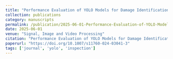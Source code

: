 ```yaml
---
title: "Performance Evaluation of YOLO Models for Damage Identification in Tertiary Packaging"
collection: publications
category: manuscripts
permalink: /publication/2025-06-01-Performance-Evaluation-of-YOLO-Models-for-Damage-Identification-in-Tertiary-Packaging
date: 2025-06-01
venue: "Signal, Image and Video Processing"
citation: "Performance Evaluation of YOLO Models for Damage Identification in Tertiary Packaging. *Signal, Image and Video Processing*, 2025. https://doi.org/10.1007/s11760-024-03041-3"
paperurl: "https://doi.org/10.1007/s11760-024-03041-3"
tags: ['journal', 'yolo', 'inspection']
---
```

